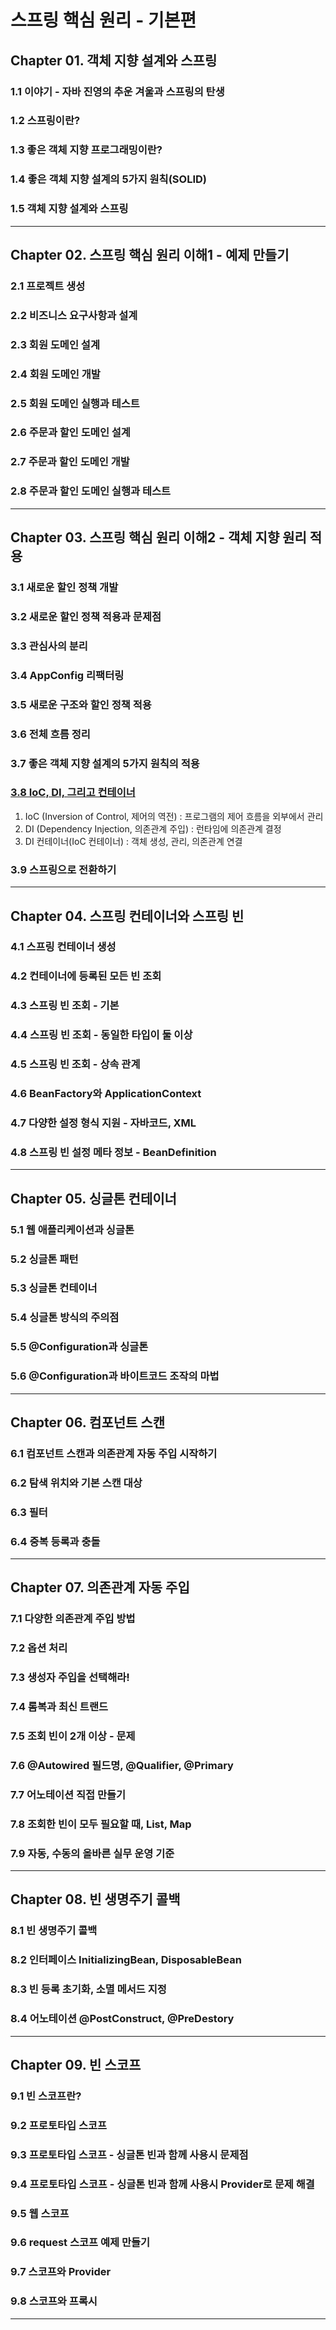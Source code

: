 
# 스프링 핵심 원리 - 기본편

## Chapter 01. 객체 지향 설계와 스프링
### 1.1 이야기 - 자바 진영의 추운 겨울과 스프링의 탄생
### 1.2 스프링이란?
### 1.3 좋은 객체 지향 프로그래밍이란?
### 1.4 좋은 객체 지향 설계의 5가지 원칙(SOLID)
### 1.5 객체 지향 설계와 스프링

---

## Chapter 02. 스프링 핵심 원리 이해1 - 예제 만들기
### 2.1 프로젝트 생성
### 2.2 비즈니스 요구사항과 설계
### 2.3 회원 도메인 설계
### 2.4 회원 도메인 개발
### 2.5 회원 도메인 실행과 테스트
### 2.6 주문과 할인 도메인 설계
### 2.7 주문과 할인 도메인 개발
### 2.8 주문과 할인 도메인 실행과 테스트

---

## Chapter 03. 스프링 핵심 원리 이해2 - 객체 지향 원리 적용
### 3.1 새로운 할인 정책 개발
### 3.2 새로운 할인 정책 적용과 문제점
### 3.3 관심사의 분리
### 3.4 AppConfig 리팩터링
### 3.5 새로운 구조와 할인 정책 적용
### 3.6 전체 흐름 정리
### 3.7 좋은 객체 지향 설계의 5가지 원칙의 적용

### <a href="Chapter 03. 스프링 핵심 원리 이해2 - 객체 지향 원리 적용/3.8 IoC, DI, 그리고 컨테이너.md" target="_blank">3.8 IoC, DI, 그리고 컨테이너</a>
1) IoC (Inversion of Control, 제어의 역전) : 프로그램의 제어 흐름을 외부에서 관리
2) DI (Dependency Injection, 의존관계 주입) : 런타임에 의존관계 결정
3) DI 컨테이너(IoC 컨테이너) : 객체 생성, 관리, 의존관계 연결

### 3.9 스프링으로 전환하기

---

## Chapter 04. 스프링 컨테이너와 스프링 빈
### 4.1 스프링 컨테이너 생성
### 4.2 컨테이너에 등록된 모든 빈 조회
### 4.3 스프링 빈 조회 - 기본
### 4.4 스프링 빈 조회 - 동일한 타입이 둘 이상
### 4.5 스프링 빈 조회 - 상속 관계
### 4.6 BeanFactory와 ApplicationContext
### 4.7 다양한 설정 형식 지원 - 자바코드, XML
### 4.8 스프링 빈 설정 메타 정보 - BeanDefinition

---

## Chapter 05. 싱글톤 컨테이너
### 5.1 웹 애플리케이션과 싱글톤
### 5.2 싱글톤 패턴
### 5.3 싱글톤 컨테이너
### 5.4 싱글톤 방식의 주의점
### 5.5 @Configuration과 싱글톤
### 5.6 @Configuration과 바이트코드 조작의 마법

---

## Chapter 06. 컴포넌트 스캔
### 6.1 컴포넌트 스캔과 의존관계 자동 주입 시작하기
### 6.2 탐색 위치와 기본 스캔 대상
### 6.3 필터
### 6.4 중복 등록과 충돌

---

## Chapter 07. 의존관계 자동 주입
### 7.1 다양한 의존관계 주입 방법
### 7.2 옵션 처리
### 7.3 생성자 주입을 선택해라!
### 7.4 롬복과 최신 트랜드
### 7.5 조회 빈이 2개 이상 - 문제
### 7.6 @Autowired 필드명, @Qualifier, @Primary
### 7.7 어노테이션 직접 만들기
### 7.8 조회한 빈이 모두 필요할 때, List, Map
### 7.9 자동, 수동의 올바른 실무 운영 기준

---

## Chapter 08. 빈 생명주기 콜백
### 8.1 빈 생명주기 콜백
### 8.2 인터페이스 InitializingBean, DisposableBean
### 8.3 빈 등록 초기화, 소멸 메서드 지정
### 8.4 어노테이션 @PostConstruct, @PreDestory

---

## Chapter 09. 빈 스코프
### 9.1 빈 스코프란?
### 9.2 프로토타입 스코프
### 9.3 프로토타입 스코프 - 싱글톤 빈과 함께 사용시 문제점
### 9.4 프로토타입 스코프 - 싱글톤 빈과 함께 사용시 Provider로 문제 해결
### 9.5 웹 스코프
### 9.6 request 스코프 예제 만들기
### 9.7 스코프와 Provider
### 9.8 스코프와 프록시

---
